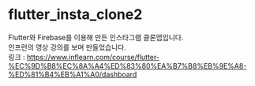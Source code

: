 # flutter_insta_clone2

Flutter와 Firebase를 이용해 만든 인스타그램 클론앱입니다.<br>
인프런의 영상 강의를 보며 만들었습니다.<br>
링크 : https://www.inflearn.com/course/flutter-%EC%9D%B8%EC%8A%A4%ED%83%80%EA%B7%B8%EB%9E%A8-%ED%81%B4%EB%A1%A0/dashboard